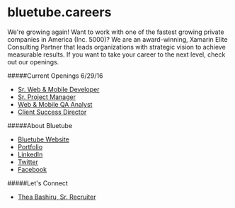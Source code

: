 # bluetube.careers

We're growing again! Want to work with one of the fastest growing private companies in America (Inc. 5000)? We are an award-winning, Xamarin Elite Consulting Partner that leads organizations with strategic vision to achieve measurable results. If you want to take your career to the next level, check out our openings.

#####Current Openings 6/29/16
*   [Sr. Web & Mobile Developer](http://smrtr.io/8TQLOg)
*   [Sr. Project Manager](http://smrtr.io/a8yzXw)
*   [Web & Mobile QA Analyst](http://smrtr.io/UJJuOw)
*   [Client Success Director](http://smrtr.io/ohpbfA)

#####About Bluetube
*   [Bluetube Website](http://www.bluetubeinc.com/)
*   [Portfolio](http://www.bluetubeinc.com/portfolio)
*   [LinkedIn](https://www.linkedin.com/company/574993)
*   [Twitter](https://twitter.com/bluetubei)
*   [Facebook](https://www.facebook.com/bluetubeinc)

#####Let's Connect
*   [Thea Bashiru, Sr. Recruiter](https://www.linkedin.com/in/theabashiru)
